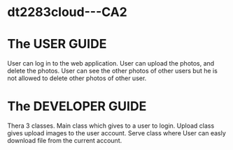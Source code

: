 dt2283cloud---CA2
=================

The USER GUIDE
=================
User can log in to the web application.
User can upload the photos, and delete the photos.
User can see the other photos of other users but he is not allowed to delete other photos of other user.

The DEVELOPER GUIDE
=================
Thera 3 classes. Main class which gives to a  user to login.
Upload class gives upload images to the user account.
Serve class where User can easly download file from the current account.
